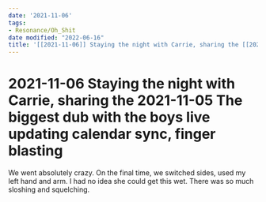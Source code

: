 ```yaml
---
date: '2021-11-06'
tags:
- Resonance/Oh_Shit
date modified: "2022-06-16"
title: '[[2021-11-06]] Staying the night with Carrie, sharing the [[2021-11-05]] The biggest dub with the boys live updating calendar sync, finger blasting'
---
```


# 2021-11-06 Staying the night with Carrie, sharing the 2021-11-05 The biggest dub with the boys live updating calendar sync, finger blasting
We went absolutely crazy. On the final time, we switched sides, used my left hand and arm. I had no idea she could get this wet. There was so much sloshing and squelching.
